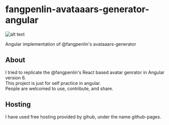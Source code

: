 # fangpenlin-avataaars-generator-angular

![alt text](https://raw.githubusercontent.com/shivam1410/fangpenlin-avataaars-generator-angular/master/src/assets/meta.png)

Angular implementation of @fangpenlin's avataaars-generator

## About

I tried to replicate the @fangpenlin's React based avatar genrator in Angular version 6.<br>
This project is just for self practice in angular.<br>
People are welcomed to use, contribute, and share.<br>
## Hosting

I have used free hosting provided by gihub, under the name github-pages.
